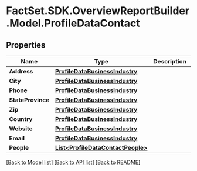 # FactSet.SDK.OverviewReportBuilder.Model.ProfileDataContact

## Properties

Name | Type | Description | Notes
------------ | ------------- | ------------- | -------------
**Address** | [**ProfileDataBusinessIndustry**](ProfileDataBusinessIndustry.md) |  | 
**City** | [**ProfileDataBusinessIndustry**](ProfileDataBusinessIndustry.md) |  | 
**Phone** | [**ProfileDataBusinessIndustry**](ProfileDataBusinessIndustry.md) |  | 
**StateProvince** | [**ProfileDataBusinessIndustry**](ProfileDataBusinessIndustry.md) |  | 
**Zip** | [**ProfileDataBusinessIndustry**](ProfileDataBusinessIndustry.md) |  | 
**Country** | [**ProfileDataBusinessIndustry**](ProfileDataBusinessIndustry.md) |  | 
**Website** | [**ProfileDataBusinessIndustry**](ProfileDataBusinessIndustry.md) |  | 
**Email** | [**ProfileDataBusinessIndustry**](ProfileDataBusinessIndustry.md) |  | 
**People** | [**List&lt;ProfileDataContactPeople&gt;**](ProfileDataContactPeople.md) |  | [optional] 

[[Back to Model list]](../README.md#documentation-for-models) [[Back to API list]](../README.md#documentation-for-api-endpoints) [[Back to README]](../README.md)

